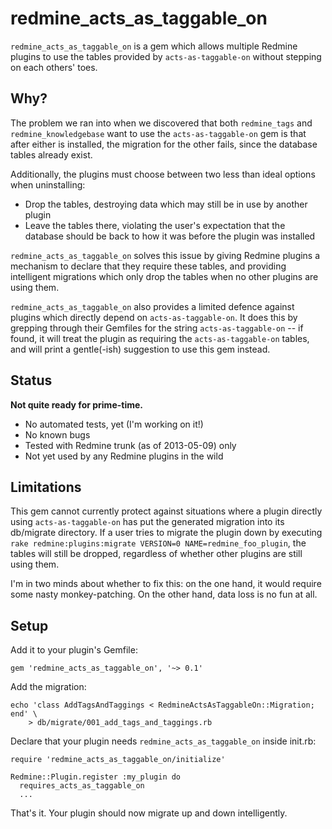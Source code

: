 # redmine_acts_as_taggable_on

`redmine_acts_as_taggable_on` is a gem which allows multiple Redmine plugins to
use the tables provided by `acts-as-taggable-on` without stepping on each
others' toes.

## Why?

The problem we ran into when we discovered that both `redmine_tags` and
`redmine_knowledgebase` want to use the `acts-as-taggable-on` gem is that after
either is installed, the migration for the other fails, since the database
tables already exist.

Additionally, the plugins must choose between two less than ideal options when
uninstalling:

* Drop the tables, destroying data which may still be in use by another plugin
* Leave the tables there, violating the user's expectation that the database
  should be back to how it was before the plugin was installed

`redmine_acts_as_taggable_on` solves this issue by giving Redmine plugins a
mechanism to declare that they require these tables, and providing intelligent
migrations which only drop the tables when no other plugins are using them.

`redmine_acts_as_taggable_on` also provides a limited defence against plugins
which directly depend on `acts-as-taggable-on`. It does this by grepping
through their Gemfiles for the string `acts-as-taggable-on` -- if found, it
will treat the plugin as requiring the `acts-as-taggable-on` tables, and will
print a gentle(-ish) suggestion to use this gem instead.

## Status

**Not quite ready for prime-time.**

* No automated tests, yet (I'm working on it!)
* No known bugs
* Tested with Redmine trunk (as of 2013-05-09) only
* Not yet used by any Redmine plugins in the wild

## Limitations

This gem cannot currently protect against situations where a plugin directly
using `acts-as-taggable-on` has put the generated migration into its db/migrate
directory. If a user tries to migrate the plugin down by executing `rake
redmine:plugins:migrate VERSION=0 NAME=redmine_foo_plugin`, the tables will
still be dropped, regardless of whether other plugins are still using them.

I'm in two minds about whether to fix this: on the one hand, it would require
some nasty monkey-patching. On the other hand, data loss is no fun at all.

## Setup

Add it to your plugin's Gemfile:

    gem 'redmine_acts_as_taggable_on', '~> 0.1'

Add the migration:

    echo 'class AddTagsAndTaggings < RedmineActsAsTaggableOn::Migration; end' \
        > db/migrate/001_add_tags_and_taggings.rb

Declare that your plugin needs `redmine_acts_as_taggable_on` inside init.rb:

    require 'redmine_acts_as_taggable_on/initialize'

    Redmine::Plugin.register :my_plugin do
      requires_acts_as_taggable_on
      ...

That's it. Your plugin should now migrate up and down intelligently.
